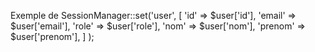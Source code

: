Exemple de SessionManager::set('user', 
      [
          'id'     => $user['id'],
          'email'  => $user['email'],
          'role'   => $user['role'],
          'nom'    => $user['nom'],
          'prenom' => $user['prenom'],
      ]
    );